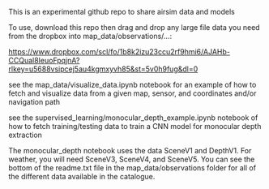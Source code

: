 This is an experimental github repo to share airsim data and models

To use, download this repo then drag and drop any large file data you need from the dropbox into map_data/observations/...:

https://www.dropbox.com/scl/fo/1b8k2izu23ccu2rf9hmi6/AJAHb-CCQual8IeuoFpqjnA?rlkey=u5688vsipcej5au4kgmxyvh85&st=5v0h9fug&dl=0

see the map_data/visualize_data.ipynb notebook for an example of how to fetch and visualize data from a given map, sensor, and coordinates and/or navigation path

see the supervised_learning/monocular_depth_example.ipynb notebook of how to fetch training/testing data to train a CNN model for monocular depth extraction

The monocular_depth notebook uses the data SceneV1 and DepthV1. For weather, you will need SceneV3, SceneV4, and SceneV5. You can see the bottom of the readme.txt file in the map_data/observations folder for all of the different data available in the catalogue.
